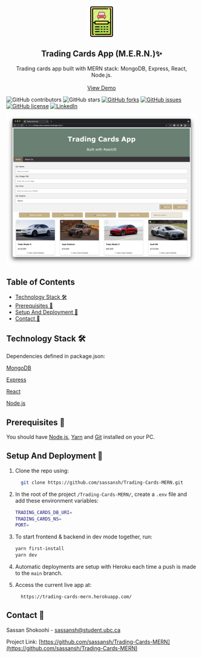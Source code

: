 <!-- PROJECT LOGO -->
<br />
<p align="center">
 <a href="https://github.com/sassansh/Trading-Cards-MERN">
    <img src="/client/public/logoreddit.png" alt="Logo" width="80" height="80">
  </a>
  <h2 align="center">Trading Cards App (M.E.R.N.)✨</h2>

  <p align="center">
    Trading cards app built with MERN stack: MongoDB, Express, React, Node.js.
    <br />
    <br />
    <a href="https://trading-cards-mern.herokuapp.com/">View Demo</a>
  </p>
</p>

![GitHub contributors](https://img.shields.io/github/contributors/sassansh/Trading-Cards-MERN?color=ffcc66&style=for-the-badge)
![GitHub stars](https://img.shields.io/github/stars/sassansh/Trading-Cards-MERN?color=ffcc66&style=for-the-badge)
[![GitHub forks](https://img.shields.io/github/forks/sassansh/Trading-Cards-MERN?style=for-the-badge)](https://github.com/sassansh/Trading-Cards-MERN/network)
[![GitHub issues](https://img.shields.io/github/issues/sassansh/Trading-Cards-MERN?color=ffcc66&style=for-the-badge)](https://github.com/sassansh/Trading-Cards-MERN/issues)
[![GitHub license](https://img.shields.io/github/license/sassansh/Trading-Cards-MERN?style=for-the-badge)](https://github.com/sassansh/Trading-Cards-MERN/blob/master/LICENSE)
[![LinkedIn][linkedin-shield]][linkedin-url]

[![Site preview](/client/public/github-preview.png)](https://trading-cards-mern.herokuapp.com/)

## Table of Contents

- [Technology Stack 🛠️](#technology-stack-)
- [Prerequisites 🍪](#prerequisites-)
- [Setup And Deployment 🔧](#setup-and-deployment-)
- [Contact 📧](#contact-)

## Technology Stack 🛠️

Dependencies defined in package.json:

[MongoDB](https://www.mongodb.com/)

[Express](https://expressjs.com/)

[React](https://reactjs.org/)

[Node.js](https://nodejs.org/en/)

## Prerequisites 🍪

You should have [Node.js](https://nodejs.org/en/), [Yarn](https://classic.yarnpkg.com/en/docs/install/) and [Git](https://git-scm.com/) installed on your PC.

## Setup And Deployment 🔧

1. Clone the repo using:

   ```bash
     git clone https://github.com/sassansh/Trading-Cards-MERN.git
   ```

2. In the root of the project `/Trading-Cards-MERN/`, create a `.env` file and add these environment variables:

   ```bash
   TRADING_CARDS_DB_URI=
   TRADING_CARDS_NS=
   PORT=
   ```

3. To start frontend & backend in dev mode together, run:

   ```bash
   yarn first-install
   yarn dev
   ```

4. Automatic deployments are setup with Heroku each time a push is made to the `main` branch.

5. Access the current live app at:

   ```https
     https://trading-cards-mern.herokuapp.com/
   ```

## Contact 📧

Sassan Shokoohi - sassansh@student.ubc.ca

Project Link: [https://github.com/sassansh/Trading-Cards-MERN](https://github.com/sassansh/Trading-Cards-MERN)

[linkedin-shield]: https://img.shields.io/badge/-LinkedIn-black.svg?style=for-the-badge&logo=linkedin&colorB=555
[linkedin-url]: https://www.linkedin.com/in/sassanshokoohi/
